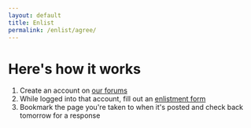 ```yaml
---
layout: default
title: Enlist
permalink: /enlist/agree/
---
```

# Here's how it works
1. Create an account on <a href="{{ site.forum_url }}" target="_blank">our forums</a>
2. While logged into that account, fill out an <a href="{{ site.personnel_url }}/#enlist" target="_blank">enlistment form</a>
3. Bookmark the page you're taken to when it's posted and check back tomorrow for a response